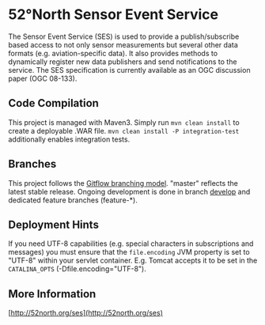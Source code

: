 # 52°North Sensor Event Service

The Sensor Event Service (SES) is used to provide a publish/subscribe
based access to not only sensor measurements but several other data
formats (e.g. aviation-specific data). It also provides methods to
dynamically register new data publishers and send notifications to
the service. The SES specification is currently available as an OGC
discussion paper (OGC 08-133).

## Code Compilation

This project is managed with Maven3. Simply run `mvn clean install`
to create a deployable .WAR file. `mvn clean install -P integration-test`
additionally enables integration tests.

## Branches

This project follows the  [Gitflow branching model](http://nvie.com/posts/a-successful-git-branching-model/). "master" reflects the latest stable release.
Ongoing development is done in branch [develop](../../tree/develop) and dedicated feature branches (feature-*).

## Deployment Hints

If you need UTF-8 capabilities (e.g. special characters in subscriptions
and messages) you must ensure that the `file.encoding` JVM property is
set to "UTF-8" within your servlet container. E.g. Tomcat accepts it to
be set in the `CATALINA_OPTS` (-Dfile.encoding="UTF-8").

## More Information

[http://52north.org/ses](http://52north.org/ses)
